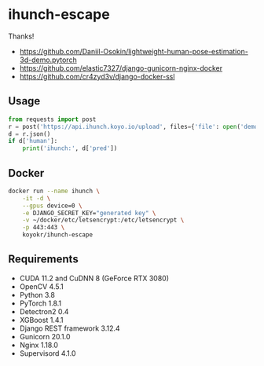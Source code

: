 # ihunch-escape
Thanks!
- <https://github.com/Daniil-Osokin/lightweight-human-pose-estimation-3d-demo.pytorch>
- <https://github.com/elastic7327/django-gunicorn-nginx-docker>
- <https://github.com/cr4zyd3v/django-docker-ssl>

## Usage
```py
from requests import post
r = post('https://api.ihunch.koyo.io/upload', files={'file': open('demo.jpg', 'rb')})
d = r.json()
if d['human']:
    print('ihunch:', d['pred'])
```

## Docker
```sh
docker run --name ihunch \
    -it -d \
    --gpus device=0 \
    -e DJANGO_SECRET_KEY="generated key" \
    -v ~/docker/etc/letsencrypt:/etc/letsencrypt \
    -p 443:443 \
    koyokr/ihunch-escape
```

## Requirements
- CUDA 11.2 and CuDNN 8 (GeForce RTX 3080)
- OpenCV 4.5.1
- Python 3.8
- PyTorch 1.8.1
- Detectron2 0.4
- XGBoost 1.4.1
- Django REST framework 3.12.4
- Gunicorn 20.1.0
- Nginx 1.18.0
- Supervisord 4.1.0
